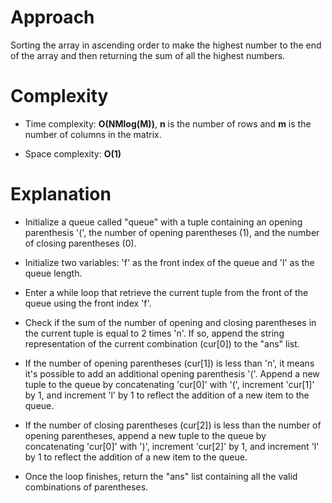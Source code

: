 # Approach
 
Sorting the array in ascending order to make the highest number to the end of the array and then returning the sum of all the highest numbers.

# Complexity

- Time complexity: **O(NMlog(M))**, **n** is the number of rows and **m** is the number of columns in the matrix.

- Space complexity: **O(1)**

# Explanation

- Initialize a queue called "queue" with a tuple containing an opening parenthesis '(', the number of opening parentheses (1), and the number of closing parentheses (0).

- Initialize two variables: 'f' as the front index of the queue and 'l' as the queue length.

- Enter a while loop that retrieve the current tuple from the front of the queue using the front index 'f'.

- Check if the sum of the number of opening and closing parentheses in the current tuple is equal to 2 times 'n'. If so, append the string representation of the current combination (cur[0]) to the "ans" list. 

- If the number of opening parentheses (cur[1]) is less than 'n', it means it's possible to add an additional opening parenthesis '('. Append a new tuple to the queue by concatenating 'cur[0]' with '(', increment 'cur[1]' by 1, and increment 'l' by 1 to reflect the addition of a new item to the queue.

- If the number of closing parentheses (cur[2]) is less than the number of opening parentheses, append a new tuple to the queue by concatenating 'cur[0]' with ')', increment 'cur[2]' by 1, and increment 'l' by 1 to reflect the addition of a new item to the queue.

- Once the loop finishes, return the "ans" list containing all the valid combinations of parentheses.
